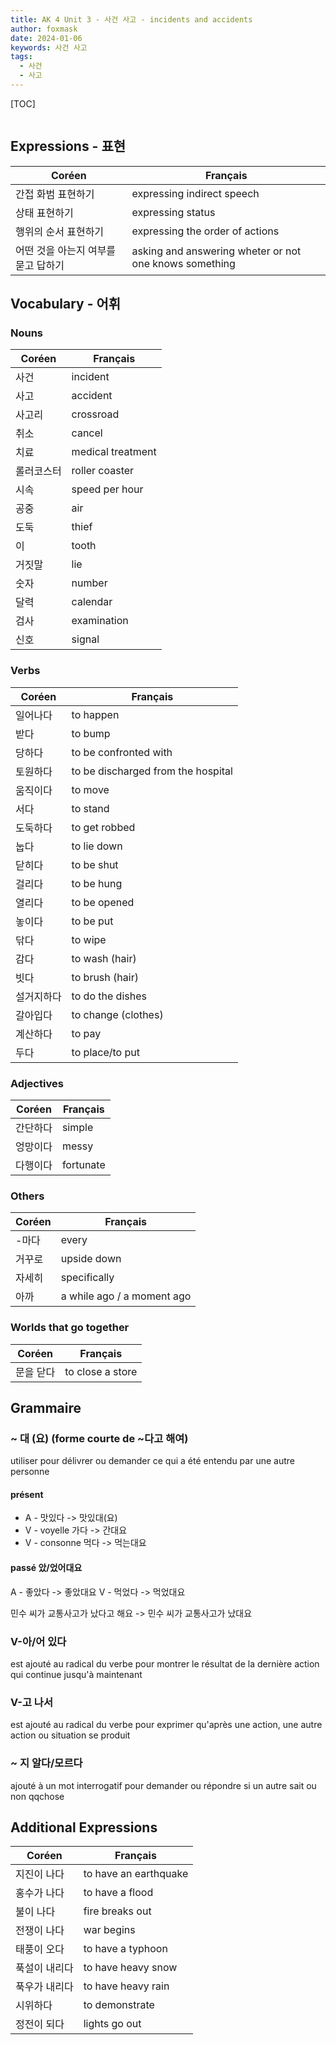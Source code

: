 ```yaml
---
title: AK 4 Unit 3 - 사건 사고 - incidents and accidents
author: foxmask
date: 2024-01-06
keywords: 사건 사고
tags:
  - 사건
  - 사고
---
```


[TOC]
```toc
```

## Expressions - 표현

| Coréen | Français |
| ---- | ---- |
| 간접 화범 표현하기  | expressing indirect speech |
| 상태 표현하기  | expressing status |
| 행위의 순서 표현하기  | expressing the order of actions |
| 어떤 것을 아는지 여부를 묻고 답하기 | asking and answering wheter or not one knows something |

## Vocabulary - 어휘

### Nouns

| Coréen | Français |
| ---- | ---- |
| 사건  | incident |
| 사고 | accident |
| 사고리 | crossroad |
| 취소 | cancel |
| 치료 | medical treatment |
| 롤러코스터 | roller coaster |
| 시속 | speed per hour |
| 공중 | air |
| 도둑 | thief |
| 이 | tooth |
| 거짓말 | lie |
| 숫자 | number |
| 달력 | calendar |
| 검사 | examination |
| 신호 | signal |

### Verbs

| Coréen | Français |
| ---- | ---- |
| 일어나다 | to happen |
| 받다 | to bump |
| 당하다 | to be confronted with |
| 토원하다 | to be discharged from the hospital |
| 움직이다 | to move |
| 서다 | to stand |
| 도둑하다 | to get robbed |
| 눕다 | to lie down |
| 닫히다 | to be shut |
| 걸리다 | to be hung  |
| 열리다 | to be opened |
| 놓이다 | to be put |
| 닦다 | to wipe |
| 감다 | to wash (hair) |
| 빗다 | to brush (hair) |
| 설거지하다 | to do the dishes |
| 갈아입다 | to change (clothes) |
| 계산하다 | to pay |
| 두다 | to place/to put |

### Adjectives

| Coréen | Français |
| ---- | ---- |
| 간단하다 | simple |
| 엉망이다 | messy |
| 다행이다 | fortunate |

### Others

| Coréen | Français |
| ---- | ---- |
| -마다 | every |
| 거꾸로 | upside down |
| 자세히 | specifically |
| 아까 | a while ago / a moment ago |

### Worlds that go together

| Coréen | Français |
| ---- | ---- |
| 문을 닫다 | to close a store |

## Grammaire

### ~ 대 (요) (forme courte de ~다고 해여)

utiliser pour délivrer ou demander ce qui a été entendu par une autre personne

#### présent
* A - 맛있다 -> 맛있대(요)
* V - voyelle 가다 -> 간대요
* V - consonne 먹다 -> 먹는대요
#### passé 았/었어대요

A - 좋았다 -> 좋았대요 
V - 먹었다 -> 먹었대요 

민수 씨가 교통사고가 났다고 해요 -> 민수 씨가 교통사고가 났대요 

### V-아/어 있다

est ajouté au radical du verbe pour montrer le résultat de la dernière action qui continue jusqu'à maintenant

### V-고 나서

est ajouté au radical du verbe pour exprimer qu'après une action, une autre action ou situation se produit

### ~ 지 알다/모르다

ajouté à un mot interrogatif pour demander ou répondre si un autre sait ou non qqchose

## Additional Expressions

| Coréen | Français |
| ---- | ---- |
| 지진이 나다 | to have an earthquake |
| 홍수가 나다 | to have a flood |
| 불이 나다 | fire breaks out |
| 전쟁이 나다 | war begins |
| 태풍이 오다 | to have a typhoon |
| 푹설이 내리다 | to have heavy snow |
| 푹우가 내리다 | to have heavy rain |
| 시위하다 | to demonstrate |
| 정전이 되다 | lights go out |
